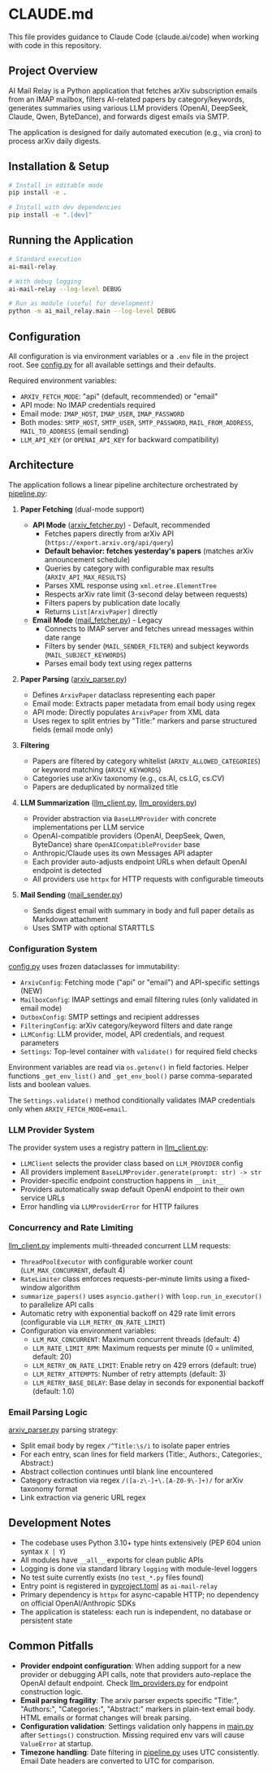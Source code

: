 # CLAUDE.md

This file provides guidance to Claude Code (claude.ai/code) when working with code in this repository.

## Project Overview

AI Mail Relay is a Python application that fetches arXiv subscription emails from an IMAP mailbox, filters AI-related papers by category/keywords, generates summaries using various LLM providers (OpenAI, DeepSeek, Claude, Qwen, ByteDance), and forwards digest emails via SMTP.

The application is designed for daily automated execution (e.g., via cron) to process arXiv daily digests.

## Installation & Setup

```bash
# Install in editable mode
pip install -e .

# Install with dev dependencies
pip install -e ".[dev]"
```

## Running the Application

```bash
# Standard execution
ai-mail-relay

# With debug logging
ai-mail-relay --log-level DEBUG

# Run as module (useful for development)
python -m ai_mail_relay.main --log-level DEBUG
```

## Configuration

All configuration is via environment variables or a `.env` file in the project root. See [config.py](src/ai_mail_relay/config.py) for all available settings and their defaults.

Required environment variables:
- `ARXIV_FETCH_MODE`: "api" (default, recommended) or "email"
- API mode: No IMAP credentials required
- Email mode: `IMAP_HOST`, `IMAP_USER`, `IMAP_PASSWORD`
- Both modes: `SMTP_HOST`, `SMTP_USER`, `SMTP_PASSWORD`, `MAIL_FROM_ADDRESS`, `MAIL_TO_ADDRESS` (email sending)
- `LLM_API_KEY` (or `OPENAI_API_KEY` for backward compatibility)

## Architecture

The application follows a linear pipeline architecture orchestrated by [pipeline.py](src/ai_mail_relay/pipeline.py):

1. **Paper Fetching** (dual-mode support)
   - **API Mode** ([arxiv_fetcher.py](src/ai_mail_relay/arxiv_fetcher.py)) - Default, recommended
     - Fetches papers directly from arXiv API (`https://export.arxiv.org/api/query`)
     - **Default behavior: fetches yesterday's papers** (matches arXiv announcement schedule)
     - Queries by category with configurable max results (`ARXIV_API_MAX_RESULTS`)
     - Parses XML response using `xml.etree.ElementTree`
     - Respects arXiv rate limit (3-second delay between requests)
     - Filters papers by publication date locally
     - Returns `List[ArxivPaper]` directly
   - **Email Mode** ([mail_fetcher.py](src/ai_mail_relay/mail_fetcher.py)) - Legacy
     - Connects to IMAP server and fetches unread messages within date range
     - Filters by sender (`MAIL_SENDER_FILTER`) and subject keywords (`MAIL_SUBJECT_KEYWORDS`)
     - Parses email body text using regex patterns

2. **Paper Parsing** ([arxiv_parser.py](src/ai_mail_relay/arxiv_parser.py))
   - Defines `ArxivPaper` dataclass representing each paper
   - Email mode: Extracts paper metadata from email body using regex
   - API mode: Directly populates `ArxivPaper` from XML data
   - Uses regex to split entries by "Title:" markers and parse structured fields (email mode only)

3. **Filtering**
   - Papers are filtered by category whitelist (`ARXIV_ALLOWED_CATEGORIES`) or keyword matching (`ARXIV_KEYWORDS`)
   - Categories use arXiv taxonomy (e.g., cs.AI, cs.LG, cs.CV)
   - Papers are deduplicated by normalized title

4. **LLM Summarization** ([llm_client.py](src/ai_mail_relay/llm_client.py), [llm_providers.py](src/ai_mail_relay/llm_providers.py))
   - Provider abstraction via `BaseLLMProvider` with concrete implementations per LLM service
   - OpenAI-compatible providers (OpenAI, DeepSeek, Qwen, ByteDance) share `OpenAICompatibleProvider` base
   - Anthropic/Claude uses its own Messages API adapter
   - Each provider auto-adjusts endpoint URLs when default OpenAI endpoint is detected
   - All providers use `httpx` for HTTP requests with configurable timeouts

5. **Mail Sending** ([mail_sender.py](src/ai_mail_relay/mail_sender.py))
   - Sends digest email with summary in body and full paper details as Markdown attachment
   - Uses SMTP with optional STARTTLS

### Configuration System

[config.py](src/ai_mail_relay/config.py) uses frozen dataclasses for immutability:
- `ArxivConfig`: Fetching mode ("api" or "email") and API-specific settings (NEW)
- `MailboxConfig`: IMAP settings and email filtering rules (only validated in email mode)
- `OutboxConfig`: SMTP settings and recipient addresses
- `FilteringConfig`: arXiv category/keyword filters and date range
- `LLMConfig`: LLM provider, model, API credentials, and request parameters
- `Settings`: Top-level container with `validate()` for required field checks

Environment variables are read via `os.getenv()` in field factories. Helper functions `_get_env_list()` and `_get_env_bool()` parse comma-separated lists and boolean values.

The `Settings.validate()` method conditionally validates IMAP credentials only when `ARXIV_FETCH_MODE=email`.

### LLM Provider System

The provider system uses a registry pattern in [llm_client.py](src/ai_mail_relay/llm_client.py:28-34):
- `LLMClient` selects the provider class based on `LLM_PROVIDER` config
- All providers implement `BaseLLMProvider.generate(prompt: str) -> str`
- Provider-specific endpoint construction happens in `__init__`
- Providers automatically swap default OpenAI endpoint to their own service URLs
- Error handling via `LLMProviderError` for HTTP failures

### Concurrency and Rate Limiting

[llm_client.py](src/ai_mail_relay/llm_client.py) implements multi-threaded concurrent LLM requests:
- `ThreadPoolExecutor` with configurable worker count (`LLM_MAX_CONCURRENT`, default 4)
- `RateLimiter` class enforces requests-per-minute limits using a fixed-window algorithm
- `summarize_papers()` uses `asyncio.gather()` with `loop.run_in_executor()` to parallelize API calls
- Automatic retry with exponential backoff on 429 rate limit errors (configurable via `LLM_RETRY_ON_RATE_LIMIT`)
- Configuration via environment variables:
  - `LLM_MAX_CONCURRENT`: Maximum concurrent threads (default: 4)
  - `LLM_RATE_LIMIT_RPM`: Maximum requests per minute (0 = unlimited, default: 20)
  - `LLM_RETRY_ON_RATE_LIMIT`: Enable retry on 429 errors (default: true)
  - `LLM_RETRY_ATTEMPTS`: Number of retry attempts (default: 3)
  - `LLM_RETRY_BASE_DELAY`: Base delay in seconds for exponential backoff (default: 1.0)

### Email Parsing Logic

[arxiv_parser.py](src/ai_mail_relay/arxiv_parser.py) parsing strategy:
- Split email body by regex `/^Title:\s/i` to isolate paper entries
- For each entry, scan lines for field markers (Title:, Authors:, Categories:, Abstract:)
- Abstract collection continues until blank line encountered
- Category extraction via regex `/([a-z\-]+\.[A-Z0-9\-]+)/` for arXiv taxonomy format
- Link extraction via generic URL regex

## Development Notes

- The codebase uses Python 3.10+ type hints extensively (PEP 604 union syntax `X | Y`)
- All modules have `__all__` exports for clean public APIs
- Logging is done via standard library `logging` with module-level loggers
- No test suite currently exists (no `test_*.py` files found)
- Entry point is registered in [pyproject.toml](pyproject.toml:16) as `ai-mail-relay`
- Primary dependency is `httpx` for async-capable HTTP; no dependency on official OpenAI/Anthropic SDKs
- The application is stateless: each run is independent, no database or persistent state

## Common Pitfalls

- **Provider endpoint configuration**: When adding support for a new provider or debugging API calls, note that providers auto-replace the OpenAI default endpoint. Check [llm_providers.py](src/ai_mail_relay/llm_providers.py) for endpoint construction logic.
- **Email parsing fragility**: The arxiv parser expects specific "Title:", "Authors:", "Categories:", "Abstract:" markers in plain-text email body. HTML emails or format changes will break parsing.
- **Configuration validation**: Settings validation only happens in [main.py](src/ai_mail_relay/main.py:36) after `Settings()` construction. Missing required env vars will cause `ValueError` at startup.
- **Timezone handling**: Date filtering in [pipeline.py](src/ai_mail_relay/pipeline.py:102-118) uses UTC consistently. Email Date headers are converted to UTC for comparison.
